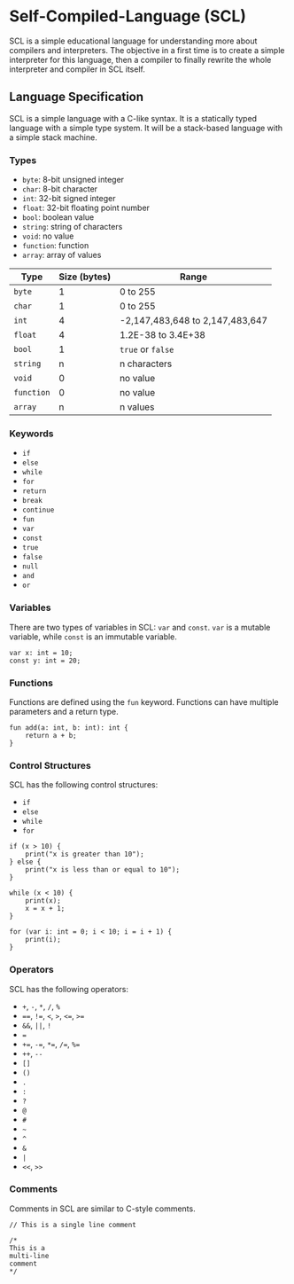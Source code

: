 # Self-Compiled-Language (SCL)

SCL is a simple educational language for understanding more about compilers and interpreters. The objective in a first time is to create a simple interpreter for this language, then a compiler to finally rewrite the whole interpreter and compiler in SCL itself.

## Language Specification

SCL is a simple language with a C-like syntax. It is a statically typed language with a simple type system. It will be a stack-based language with a simple stack machine.

### Types

- `byte`: 8-bit unsigned integer
- `char`: 8-bit character
- `int`: 32-bit signed integer
- `float`: 32-bit floating point number
- `bool`: boolean value
- `string`: string of characters
- `void`: no value
- `function`: function
- `array`: array of values

| Type      | Size (bytes) | Range                           |
|-----------|--------------|---------------------------------|
| `byte`    | 1            | 0 to 255                        |
| `char`    | 1            | 0 to 255                        |
| `int`     | 4            | -2,147,483,648 to 2,147,483,647 |
| `float`   | 4            | 1.2E-38 to 3.4E+38              |
| `bool`    | 1            | `true` or `false`               |
| `string`  | n            | n characters                    |
| `void`    | 0            | no value                        |
| `function`| 0            | no value                        |
| `array`   | n            | n values                        |

### Keywords

- `if`
- `else`
- `while`
- `for`
- `return`
- `break`
- `continue`
- `fun`
- `var`
- `const`
- `true`
- `false`
- `null`
- `and`
- `or`

### Variables

There are two types of variables in SCL: `var` and `const`. `var` is a mutable variable, while `const` is an immutable variable.

```scl
var x: int = 10;
const y: int = 20;
```

### Functions

Functions are defined using the `fun` keyword. Functions can have multiple parameters and a return type.

```scl
fun add(a: int, b: int): int {
    return a + b;
}
```

### Control Structures

SCL has the following control structures:

- `if`
- `else`
- `while`
- `for`

```scl
if (x > 10) {
    print("x is greater than 10");
} else {
    print("x is less than or equal to 10");
}

while (x < 10) {
    print(x);
    x = x + 1;
}

for (var i: int = 0; i < 10; i = i + 1) {
    print(i);
}
```

### Operators

SCL has the following operators:

- `+`, `-`, `*`, `/`, `%`
- `==`, `!=`, `<`, `>`, `<=`, `>=`
- `&&`, `||`, `!`
- `=`
- `+=`, `-=`, `*=`, `/=`, `%=`
- `++`, `--`
- `[]`
- `()`
- `.`
- `:`
- `?`
- `@`
- `#`
- `~`
- `^`
- `&`
- `|`
- `<<`, `>>`

### Comments

Comments in SCL are similar to C-style comments.

```scl
// This is a single line comment

/*
This is a
multi-line
comment
*/
```

